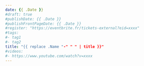 ```yaml
---
date: {{ .Date }}
#draft: true
#publishDate: {{ .Date }}
#publishFrontPageDate: {{ .Date }}
#register: "https://eventbrite.fr/tickets-external?eid=xxxx"
#tags:
#- tag1
#- tag2
title: "{{ replace .Name "-" " " | title }}"
#videos: 
#- https://www.youtube.com/watch?v=xxxx
---
```


